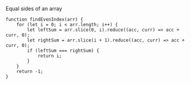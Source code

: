 Equal sides of an array

    function findEvenIndex(arr) {
        for (let i = 0; i < arr.length; i++) {
            let leftSum = arr.slice(0, i).reduce((acc, curr) => acc + curr, 0);
            let rightSum = arr.slice(i + 1).reduce((acc, curr) => acc + curr, 0);
            if (leftSum === rightSum) {
                return i;
            }
        }
        return -1;
    }

